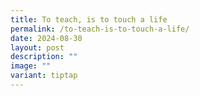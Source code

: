 ```yaml
---
title: To teach, is to touch a life
permalink: /to-teach-is-to-touch-a-life/
date: 2024-08-30
layout: post
description: ""
image: ""
variant: tiptap
---
```

